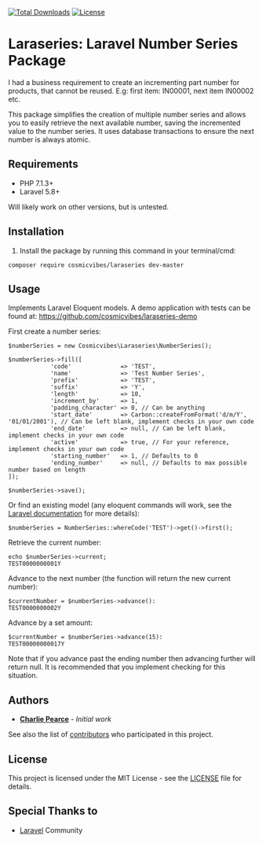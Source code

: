 [![Total Downloads](https://poser.pugx.org/cosmicvibes/laraseries/downloads)](https://packagist.org/packages/cosmicvibes/laraseries)
[![License](https://poser.pugx.org/cosmicvibes/laraseries/license)](https://packagist.org/packages/cosmicvibes/laraseries)

# Laraseries: Laravel Number Series Package

I had a business requirement to create an incrementing part number for products, that cannot be reused. E.g: first item: IN00001, next item IN00002 etc.

This package simplifies the creation of multiple number series and allows you to easily retrieve the next available number, saving the incremented value to the number series. It uses database transactions to ensure the next number is always atomic. 

## Requirements

* PHP 7.1.3+
* Laravel 5.8+

Will likely work on other versions, but is untested.

## Installation

1) Install the package by running this command in your terminal/cmd:
```
composer require cosmicvibes/laraseries dev-master
```

## Usage

Implements Laravel Eloquent models. A demo application with tests can be found at: https://github.com/cosmicvibes/laraseries-demo

First create a number series:

```
$numberSeries = new Cosmicvibes\Laraseries\NumberSeries();

$numberSeries->fill([
            'code'              => 'TEST',
            'name'              => 'Test Number Series',
            'prefix'            => 'TEST',
            'suffix'            => 'Y',
            'length'            => 10,
            'increment_by'      => 1,
            'padding_character' => 0, // Can be anything
            'start_date'        => Carbon::createFromFormat('d/m/Y', '01/01/2001'), // Can be left blank, implement checks in your own code
            'end_date'          => null, // Can be left blank, implement checks in your own code
            'active'            => true, // For your reference, implement checks in your own code
            'starting_number'   => 1, // Defaults to 0
            'ending_number'     => null, // Defaults to max possible number based on length        
]);

$numberSeries->save();
```
Or find an existing model (any eloquent commands will work, see the [Laravel documentation](https://laravel.com/docs/5.8/eloquent) for more details):
```
$numberSeries = NumberSeries::whereCode('TEST')->get()->first();
```

Retrieve the current number:
```
echo $numberSeries->current;
TEST0000000001Y
```

Advance to the next number (the function will return the new current number):
```
$currentNumber = $numberSeries->advance():
TEST0000000002Y
```
Advance by a set amount:
```
$currentNumber = $numberSeries->advance(15):
TEST00000000017Y
```

Note that if you advance past the ending number then advancing further will return null. It is recommended that you implement checking for this situation.
## Authors

* [**Charlie Pearce**](https://github.com/cosmicvibes) - *Initial work*

See also the list of [contributors](https://github.com/cosmicvibes/laraseries/graphs/contributors) who participated in this project.

## License

This project is licensed under the MIT License - see the [LICENSE](LICENSE) file for details.

## Special Thanks to

* [Laravel](https://laravel.com) Community
